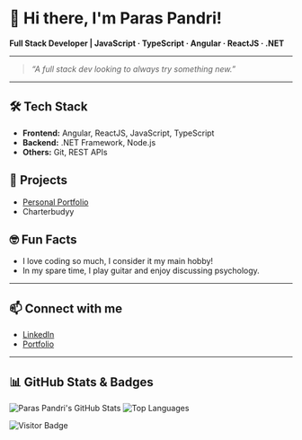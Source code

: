 # 👋 Hi there, I'm Paras Pandri!

**Full Stack Developer | JavaScript · TypeScript · Angular · ReactJS · .NET**

---

> _“A full stack dev looking to always try something new.”_

---

## 🛠️ Tech Stack
- **Frontend:** Angular, ReactJS, JavaScript, TypeScript
- **Backend:** .NET Framework, Node.js
- **Others:** Git, REST APIs

## 🚀 Projects
- [Personal Portfolio](https://paraspandriportfolio.onrender.com)
- Charterbudyy

## 🤓 Fun Facts
- I love coding so much, I consider it my main hobby!
- In my spare time, I play guitar and enjoy discussing psychology.

---

## 📫 Connect with me
- [LinkedIn](https://in.linkedin.com/in/paras-pandri-609a95200/in?trk=people-guest_people_search-card)
- [Portfolio](https://paraspandriportfolio.onrender.com)

---

## 📊 GitHub Stats & Badges

![Paras Pandri's GitHub Stats](https://github-readme-stats.vercel.app/api?username=krishnapandri&show_icons=true&theme=default&hide_border=true)
![Top Languages](https://github-readme-stats.vercel.app/api/top-langs/?username=krishnapandri&layout=compact&hide_border=true)

![Visitor Badge](https://komarev.com/ghpvc/?username=krishnapandri&color=blue&style=flat-square)
